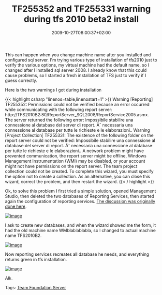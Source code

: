 ﻿---
title: "TF255352 and TF255331 warning during tfs 2010 beta2 install"
description: ""
date: 2009-10-27T08:00:37+02:00
draft: false
tags: [Team Foundation Server]
categories: [Tfs]
---
This can happen when you change machine name after you installed and configured sql server. I'm trying various type of installation of tfs2010 just to verify the various options, my virtual machine had the default name, so I changed after I installed sql server 2008. I already know that this could cause problems, so I started a fresh installation of TFS just to verify if I guess correctly.

Here is the two warnings I got during installation

{{< highlight csharp "linenos=table,linenostart=1" >}}
Warning    [Reporting] TF255352: Permissions could not be verified because an error occurred while communicating with the following report server: http://TFS2010B2:80/ReportServer_SQL2008/ReportService2005.asmx. The server returned the following error: Impossibile stabilire una connessione al database del server di report. Ãˆ necessaria una connessione al database per tutte le richieste e le elaborazioni..
Warning    [Project Collection] TF255331: The existence of the following folder on the report server could not be verified: Impossibile stabilire una connessione al database del server di report. Ãˆ necessaria una connessione al database per tutte le richieste e le elaborazioni.. A network problem might have prevented communication, the report server might be offline, Windows Management Instrumentation (WMI) may be disabled, or your account might not have permissions on the report server. The team project collection could not be created. To complete this wizard, you must specify the option not to create a collection. As an alternative, you can close this wizard, correct the problem, and then restart the wizard.
{{< / highlight >}}

<!-- Code inserted with Steve Dunn's Windows Live Writer Code Formatter Plugin.  http://dunnhq.com -->

Ok, to solve this problem I first tried a simple solution, opened Management Studio, then deleted the two databases of Reporting Services, then started again the configuration of reporting services. [The discussion was originally done here](http://social.msdn.microsoft.com/Forums/en-US/tfsprerelease/thread/750302b5-12fb-4a92-8249-bcb64aadc23a).

[![image](https://www.codewrecks.com/blog/wp-content/uploads/2009/10/image-thumb25.png "image")](https://www.codewrecks.com/blog/wp-content/uploads/2009/10/image25.png)

I ask to create new databases, and when the wizard showed me the form, it had the old machine name WMblablablabla, so I changed to actual machine name TFS2010B2.

[![image](https://www.codewrecks.com/blog/wp-content/uploads/2009/10/image-thumb26.png "image")](https://www.codewrecks.com/blog/wp-content/uploads/2009/10/image26.png)

Now reporting services recreates all database he needs, and everything returns green in tfs installation.

[![image](https://www.codewrecks.com/blog/wp-content/uploads/2009/10/image-thumb27.png "image")](https://www.codewrecks.com/blog/wp-content/uploads/2009/10/image27.png)

Alk.

Tags: [Team Foundation Server](http://technorati.com/tag/Team%20Foundation%20Server)
